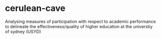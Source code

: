 # cerulean-cave
Analysing measures of participation with respect to academic performance to delineate the effectiveness/quality of higher education at the universtiy of sydney (USYD)
